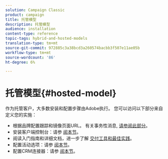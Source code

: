 ```yaml
---
solution: Campaign Classic
product: campaign
title: 托管模型
description: 托管模型
audience: installation
content-type: reference
topic-tags: hybrid-and-hosted-models
translation-type: tm+mt
source-git-commit: 972885c3a38bcd3a260574bacbb3f507e11ae05b
workflow-type: tm+mt
source-wordcount: '86'
ht-degree: 6%

---
```



# 托管模型{#hosted-model}

作为托管客户，大多数安装和配置步骤由Adobe执行。 您可以访问以下部分来自定义您的实施：

* 根据品牌配置跟踪和镜像页面URL。 有关事务性消息, [请参阅此部分](../../message-center/using/configuring-multibranding.md)。
* 安装客户端控制台：请参 [阅本节](../../installation/using/installing-the-client-console.md)。
* 阅读入门指南和详细文档，进一步了解 [交付工具](../../delivery/using/deliverability-key-points.md)[和最佳实践](../../delivery/using/about-deliverability.md)。
* 配置活动选项：请参 [阅本节](../../installation/using/configuring-campaign-options.md)。
* 配置CRM连接器：请参 [阅本节](../../platform/using/crm-connectors.md)。

